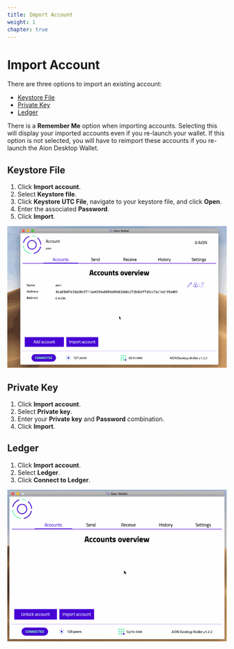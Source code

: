 ```yaml
---
title: Import Account
weight: 1
chapter: true
---
```


# Import Account

There are three options to import an existing account:

- [Keystore File](#section-keystore-file)
- [Private Key](#section-private-key)
- [Ledger](#section-ledger)

There is a **Remember Me** option when importing accounts. Selecting this will display your imported accounts even if you re-launch your wallet. If this option is not selected, you will have to reimport these accounts if you re-launch the Aion Desktop Wallet.

## Keystore File

1. Click **Import account**.
2. Select **Keystore file**.
3. Click **Keystore UTC File**, navigate to your keystore file, and click **Open**.
4. Enter the associated **Password**.
5. Click **Import**.

![Importing a Keystore File](images/mac-import-keystore.gif)

## Private Key

1. Click **Import account**.
2. Select **Private key**.
3. Enter your **Private key** and **Password** combination.
4. Click **Import**.

## Ledger

1. Click **Import account**.
2. Select **Ledger**.
3. Click **Connect to Ledger**.

![Importing a Ledger Account](images/mac-import-ledger-account.gif)